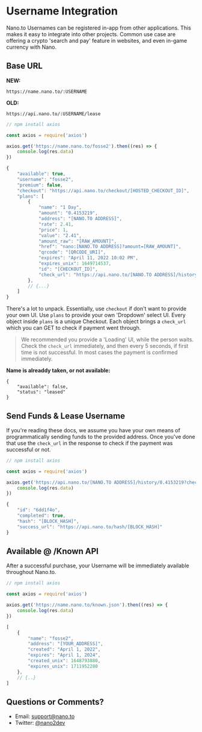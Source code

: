 # Username Integration

Nano.to Usernames can be registered in-app from other applications. This makes it easy to integrate into other projects. Common use case are offering a crypto 'search and pay' feature in websites, and even in-game currency with Nano.

## Base URL

**NEW:**
```
https://name.nano.to/:USERNAME
```
**OLD:**
```
https://api.nano.to/:USERNAME/lease
```

```js
// npm install axios

const axios = require('axios')

axios.get('https://name.nano.to/fosse2').then((res) => {
	console.log(res.data)
})
```

```js
{
	"available": true,
	"username": "fosse2",
	"premium": false,
	"checkout": "https://api.nano.to/checkout/[HOSTED_CHECKOUT_ID]",
	"plans": [
		{
			"name": "1 Day",
			"amount": "0.4153219",
			"address": "[NANO.TO ADDRESS]",
			"rate": 2.41,
			"price": 1,
			"value": "2.41",
			"amount_raw": "[RAW_AMOUNT]",
			"href": "nano:[NANO.TO ADDRESS]?amount=[RAW_AMOUNT]",
			"qrcode": "[QRCODE_URI]",
			"expires": "April 11, 2022 10:02 PM",
			"expires_unix": 1649714537,
			"id": "[CHECKOUT_ID]",
			"check_url": "https://api.nano.to/[NANO.TO ADDRESS]/history/0.4153219?check=[CHECKOUT_ID]"
		},
		// {...}
	]
}
```

There's a lot to unpack. Essentially, use ```checkout``` if don't want to provide your own UI. Use ```plans``` to provide your own 'Dropdown' select UI. Every object inside ```plans``` is a unique Checkout. Each object brings a ```check_url``` which you can GET to check if payment went through.

> We recommended you provide a 'Loading' UI, while the person waits. Check the ```check_url``` immediately, and then every 5 seconds, if first time is not successful. In most cases the payment is confirmed immediately.

**Name is alreaddy taken, or not available:**

```
{
	"available": false,
	"status": "leased"
}
```

## Send Funds & Lease Username

If you're reading these docs, we assume you have your own means of programmatically sending funds to the provided address. Once you've done that use the ```check_url``` in the response to check if the payment was successful or not.

```js
// npm install axios

const axios = require('axios')

axios.get('https://api.nano.to/[NANO.TO ADDRESS]/history/0.4153219?check=[CHECKOUT_ID]').then((res) => {
	console.log(res.data)
})
```

```js
{ 
	"id": "6dd1f4o",
	"completed": true, 
	"hash": "[BLOCK_HASH]",
	"success_url": "https://api.nano.to/hash/[BLOCK_HASH]"
}
```

## Available @ /Known API

After a successful purchase, your Username will be immediately available throughout Nano.to.

```js
// npm install axios

const axios = require('axios')

axios.get('https://name.nano.to/known.json').then((res) => {
	console.log(res.data)
})
```

```js
[
	{
		"name": "fosse2",
		"address": "[YOUR_ADDRESS]",
		"created": "April 1, 2022",
		"expires": "April 1, 2024",
		"created_unix": 1648793880,
		"expires_unix": 1711952280
	},
	// {..}
]
```

## Questions or Comments? 

- Email: support@nano.to
- Twitter: [@nano2dev](https://twitter.com/nano2dev)